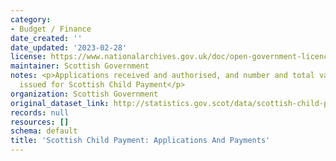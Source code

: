 ```yaml
---
category:
- Budget / Finance
date_created: ''
date_updated: '2023-02-28'
license: https://www.nationalarchives.gov.uk/doc/open-government-licence/version/3/
maintainer: Scottish Government
notes: <p>Applications received and authorised, and number and total value of payments
  issued for Scottish Child Payment</p>
organization: Scottish Government
original_dataset_link: http://statistics.gov.scot/data/scottish-child-payment-applications-and-payments
records: null
resources: []
schema: default
title: 'Scottish Child Payment: Applications And Payments'
---
```

